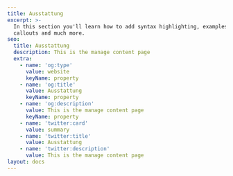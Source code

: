 ```yaml
---
title: Ausstattung
excerpt: >-
  In this section you'll learn how to add syntax highlighting, examples,
  callouts and much more.
seo:
  title: Ausstattung
  description: This is the manage content page
  extra:
    - name: 'og:type'
      value: website
      keyName: property
    - name: 'og:title'
      value: Ausstattung
      keyName: property
    - name: 'og:description'
      value: This is the manage content page
      keyName: property
    - name: 'twitter:card'
      value: summary
    - name: 'twitter:title'
      value: Ausstattung
    - name: 'twitter:description'
      value: This is the manage content page
layout: docs
---
```



